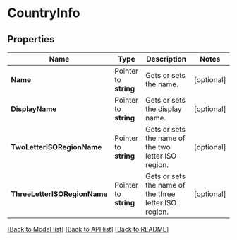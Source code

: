 # CountryInfo

## Properties

Name | Type | Description | Notes
------------ | ------------- | ------------- | -------------
**Name** | Pointer to **string** | Gets or sets the name. | [optional] 
**DisplayName** | Pointer to **string** | Gets or sets the display name. | [optional] 
**TwoLetterISORegionName** | Pointer to **string** | Gets or sets the name of the two letter ISO region. | [optional] 
**ThreeLetterISORegionName** | Pointer to **string** | Gets or sets the name of the three letter ISO region. | [optional] 

[[Back to Model list]](../README.md#documentation-for-models) [[Back to API list]](../README.md#documentation-for-api-endpoints) [[Back to README]](../README.md)


